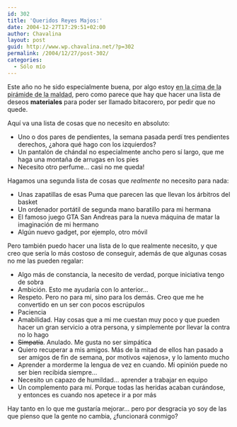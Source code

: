 ```yaml
---
id: 302
title: 'Queridos Reyes Majos:'
date: 2004-12-27T17:29:51+02:00
author: Chavalina
layout: post
guid: http://www.wp.chavalina.net/?p=302
permalink: /2004/12/27/post-302/
categories:
  - Sólo mío
---
```

Este año no he sido especialmente buena, por algo estoy <acronym title="según mis amigos">en la cima de la pirámide de la maldad</acronym>, pero como parece que hay que hacer una lista de deseos **materiales** para poder ser llamado bitacorero, por pedir que no quede.

Aquí va una lista de cosas que no necesito en absoluto:

  * Uno o dos pares de pendientes, la semana pasada perdí tres pendientes derechos, ¿ahora qué hago con los izquierdos?
  * Un pantalón de chándal no especialmente ancho pero sí largo, que me haga una montaña de arrugas en los pies
  * Necesito otro perfume… casi no me queda!

Hagamos una segunda lista de cosas que _realmente_ no necesito para nada:

  * Unas zapatillas de esas Puma que parecen las que llevan los árbitros del basket
  * Un ordenador portátil de segunda mano baratillo para mi hermana
  * El famoso juego GTA San Andreas para la nueva máquina de matar la imaginación de mi hermano
  * Algún nuevo gadget, por ejemplo, otro móvil

Pero también puedo hacer una lista de lo que realmente necesito, y que creo que sería lo más costoso de conseguir, además de que algunas cosas no me las pueden regalar:

  * Algo más de constancia, la necesito de verdad, porque iniciativa tengo de sobra
  * Ambición. Esto me ayudaría con lo anterior…
  * Respeto. Pero no para mí, sino para los demás. Creo que me he convertido en un ser con pocos escrúpulos
  * Paciencia
  * Amabilidad. Hay cosas que a mi me cuestan muy poco y que pueden hacer un gran servicio a otra persona, y simplemente por llevar la contra no lo hago
  * <s>Simpatía</s>. Anulado. Me gusta no ser simpática
  * Quiero recuperar a mis amigos. Más de la mitad de ellos han pasado a ser amigos de fin de semana, por motivos «ajenos», y lo lamento mucho
  * Aprender a morderme la lengua de vez en cuando. Mi opinión puede no ser bien recibida siempre…
  * Necesito un capazo de humildad… aprender a trabajar en equipo
  * Un complemento para mí. Porque todas las heridas acaban curándose, y entonces es cuando nos apetece ir a por más

Hay tanto en lo que me gustaría mejorar… pero por desgracia yo soy de las que pienso que la gente no cambia, ¿funcionará conmigo?